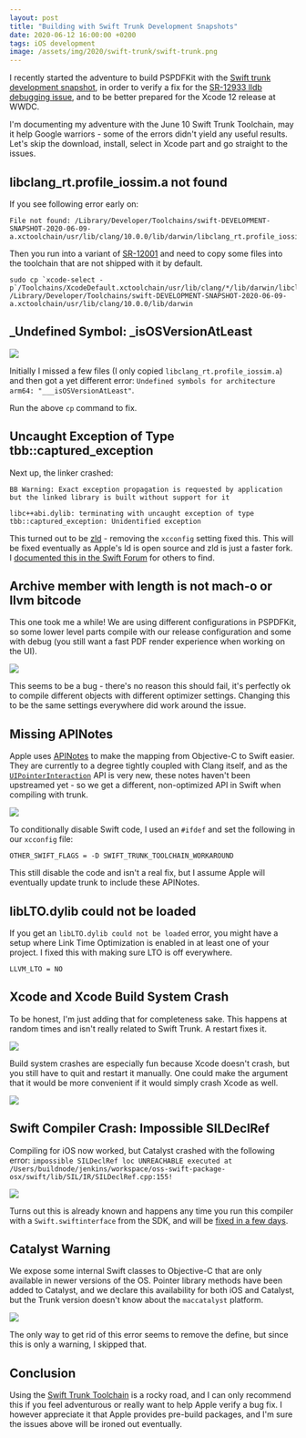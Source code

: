 ```yaml
---
layout: post
title: "Building with Swift Trunk Development Snapshots"
date: 2020-06-12 16:00:00 +0200
tags: iOS development
image: /assets/img/2020/swift-trunk/swift-trunk.png
---
```


I recently started the adventure to build PSPDFKit with the [Swift trunk development snapshot](https://swift.org/download/), in order to verify a fix for the [SR-12933 lldb debugging issue](https://steipete.com/posts/couldnt-irgen-expression/), and to be better prepared for the Xcode 12 release at WWDC.

I'm documenting my adventure with the June 10 Swift Trunk Toolchain, may it help Google warriors - some of the errors didn't yield any useful results. Let's skip the download, install, select in Xcode part and go straight to the issues.

## libclang_rt.profile_iossim.a not found

If you see following error early on:

```
File not found: /Library/Developer/Toolchains/swift-DEVELOPMENT-SNAPSHOT-2020-06-09-a.xctoolchain/usr/lib/clang/10.0.0/lib/darwin/libclang_rt.profile_iossim.a
```

Then you run into a variant of [SR-12001](https://bugs.swift.org/browse/SR-12001) and need to copy some files into the toolchain that are not shipped with it by default.

```
sudo cp `xcode-select -p`/Toolchains/XcodeDefault.xctoolchain/usr/lib/clang/*/lib/darwin/libclang_rt.*.a /Library/Developer/Toolchains/swift-DEVELOPMENT-SNAPSHOT-2020-06-09-a.xctoolchain/usr/lib/clang/10.0.0/lib/darwin
```

## _Undefined Symbol: _isOSVersionAtLeast

![](/assets/img/2020/swift-trunk/isOSVersion.png)

Initially I missed a few files (I only copied `libclang_rt.profile_iossim.a`) and then got a yet different error: `Undefined symbols for architecture arm64: "___isOSVersionAtLeast"`.

Run the above `cp` command to fix.

## Uncaught Exception of Type tbb::captured_exception

Next up, the linker crashed:

```
BB Warning: Exact exception propagation is requested by application but the linked library is built without support for it

libc++abi.dylib: terminating with uncaught exception of type tbb::captured_exception: Unidentified exception
```

This turned out to be [zld](/posts/zld-a-faster-linker/) - removing the `xcconfig` setting fixed this. This will be fixed eventually as Apple's ld is open source and zld is just a faster fork. I [documented this in the Swift Forum](https://forums.swift.org/t/swift-toolchain-fails-to-compile-with-tbb-unidentified-exception/37434) for others to find.

## Archive member with length is not mach-o or llvm bitcode

This one took me a while! We are using different configurations in PSPDFKit, so some lower level parts compile with our release configuration and some with debug (you still want a fast PDF render experience when working on the UI).

![](/assets/img/2020/swift-trunk/not-macho.png)

This seems to be a bug - there's no reason this should fail, it's perfectly ok to compile different objects with different optimizer settings. Changing this to be the same settings everywhere did work around the issue.

## Missing APINotes

Apple uses [APINotes](https://pspdfkit.com/blog/2018/first-class-swift-api-for-objective-c-frameworks/) to make the mapping from Objective-C to Swift easier. They are currently to a degree tightly coupled with Clang itself, and as the [`UIPointerInteraction`](https://pspdfkit.com/blog/2020/supporting-pointer-interactions/) API is very new, these notes haven't been upstreamed yet - so we get a different, non-optimized API in Swift when compiling with trunk.

![](/assets/img/2020/swift-trunk/gesture.png)

To conditionally disable Swift code, I used an `#ifdef` and set the following in our `xcconfig` file:

```
OTHER_SWIFT_FLAGS = -D SWIFT_TRUNK_TOOLCHAIN_WORKAROUND
```

This still disable the code and isn't a real fix, but I assume Apple will eventually update trunk to include these APINotes.


## libLTO.dylib could not be loaded

If you get an `libLTO.dylib could not be loaded` error, you might have a setup where Link Time Optimization is enabled in at least one of your project. I fixed this with making sure LTO is off everywhere.

```
LLVM_LTO = NO
```

## Xcode and Xcode Build System Crash

To be honest, I'm just adding that for completeness sake. This happens at random times and isn't really related to Swift Trunk. A restart fixes it.

![](/assets/img/2020/swift-trunk/xcodecrash.png)

Build system crashes are especially fun because Xcode doesn't crash, but you still have to quit and restart it manually. One could make the argument that it would be more convenient if it would simply crash Xcode as well.

![](/assets/img/2020/swift-trunk/buildsystem.png)

## Swift Compiler Crash: Impossible SILDeclRef

Compiling for iOS now worked, but Catalyst crashed with the following error: `impossible SILDeclRef loc UNREACHABLE executed at /Users/buildnode/jenkins/workspace/oss-swift-package-osx/swift/lib/SIL/IR/SILDeclRef.cpp:155!`

![](/assets/img/2020/swift-trunk/swift-catalyst-crash.png)

Turns out this is already known and happens any time you run this compiler with a `Swift.swiftinterface` from the SDK, and will be [fixed in a few days](https://twitter.com/slava_pestov/status/1271150466404155399).

## Catalyst Warning

We expose some internal Swift classes to Objective-C that are only available in newer versions of the OS. Pointer library methods have been added to Catalyst, and we declare this availability for both iOS and Catalyst, but the Trunk version doesn't know about the `maccatalyst` platform.

![](/assets/img/2020/swift-trunk/catalyst-objc.png)

The only way to get rid of this error seems to remove the define, but since this is only a warning, I skipped that.

## Conclusion

Using the [Swift Trunk Toolchain](https://swift.org/download/) is a rocky road, and I can only recommend this if you feel adventurous or really want to help Apple verify a bug fix. I however appreciate it that Apple provides pre-build packages, and I'm sure the issues above will be ironed out eventually.
